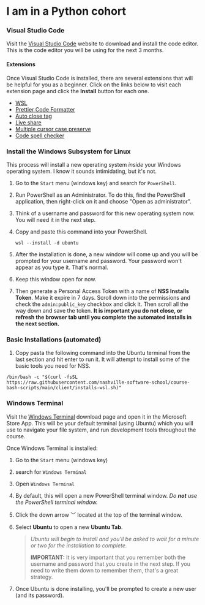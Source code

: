 # I am in a Python cohort

### Visual Studio Code

Visit the [Visual Studio Code](https://code.visualstudio.com/) website to download and install the code editor. This is the code editor you will be using for the next 3 months.

#### Extensions

Once Visual Studio Code is installed, there are several extensions that will be helpful for you as a beginner. Click on the links below to visit each extension page and click the **Install** button for each one.

* [WSL](https://marketplace.visualstudio.com/items?itemName=ms-vscode-remote.remote-wsl)
* [Prettier Code Formatter](https://marketplace.visualstudio.com/items?itemName=esbenp.prettier-vscode)
* [Auto close tag](https://marketplace.visualstudio.com/items?itemName=formulahendry.auto-close-tag)
* [Live share](https://marketplace.visualstudio.com/items?itemName=MS-vsliveshare.vsliveshare)
* [Multiple cursor case preserve](https://marketplace.visualstudio.com/items?itemName=Cardinal90.multi-cursor-case-preserve)
* [Code spell checker](https://marketplace.visualstudio.com/items?itemName=streetsidesoftware.code-spell-checker)

### Install the Windows Subsystem for Linux

This process will install a new operating system _inside_ your Windows operating system. I know it sounds intimidating, but it's not.

1. Go to the `Start` menu (windows key) and search for `PowerShell`.
2. Run PowerShell as an Administrator. To do this, find the PowerShell application, then right-click on it and choose "Open as administrator".
3. Think of a username and password for this new operating system now. You will need it in the next step.
4.  Copy and paste this command into your PowerShell.

    ```
    wsl --install -d ubuntu
    ```
5. After the installation is done, a new window will come up and you will be prompted for your username and password. Your password won't appear as you type it. That's normal.
6. Keep this window open for now.
7. Then generate a Personal Access Token with a name of **NSS Installs Token**. Make it expire in 7 days. Scroll down into the permissions and check the `admin:public_key` checkbox and click it. Then scroll all the way down and save the token. **It is important you do not close, or refresh the browser tab until you complete the automated installs in the next section.**

### Basic Installations (automated)

1. Copy pasta the following command into the Ubuntu terminal from the last section and hit enter to run it. It will attempt to install some of the basic tools you need for NSS.

```
/bin/bash -c "$(curl -fsSL https://raw.githubusercontent.com/nashville-software-school/course-bash-scripts/main/client/installs-wsl.sh)"
```

### Windows Terminal

Visit the [Windows Terminal](https://www.microsoft.com/en-us/p/windows-terminal/9n0dx20hk701?activetab=pivot:overviewtab) download page and open it in the Microsoft Store App. This will be your default terminal (using Ubuntu) which you will use to navigate your file system, and run development tools throughout the course.

Once Windows Terminal is installed:

1. Go to the `Start` menu (windows key)
2. search for `Windows Terminal`
3. Open `Windows Terminal`
4. By default, this will open a new PowerShell terminal window. _Do **not** use the PowerShell terminal window._
5. Click the down arrow ﹀ located at the top of the terminal window.
6.  Select **Ubuntu** to open a new **Ubuntu Tab**.

    > _Ubuntu will begin to install and you'll be asked to wait for a minute or two for the installation to complete._
    >
    > **IMPORTANT:** It is very important that you remember both the username and password that you create in the next step. If you need to write them down to remember them, that's a great strategy.
7. Once Ubuntu is done installing, you'll be prompted to create a new user (and its password).
